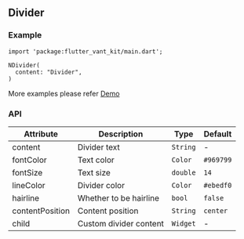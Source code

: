 ## Divider

### Example

```
import 'package:flutter_vant_kit/main.dart';

NDivider(
  content: "Divider",
)
```

More examples please refer [Demo](https://github.com/benjaken/flutter_vant_kit/blob/master/example/lib/routes/demoDivider.dart)

### API

| Attribute | Description | Type | Default |
| ------------ | ------------ | ------------ | ------------ |
| content | Divider text | `String` | - |
| fontColor | Text color | `Color` | `#969799` |
| fontSize | Text size | `double` | `14` |
| lineColor | Divider color | `Color` | `#ebedf0` |
| hairline | Whether to be hairline | `bool` | `false` |
| contentPosition | Content position | `String` | `center` |
| child | Custom divider content | `Widget` | - |
